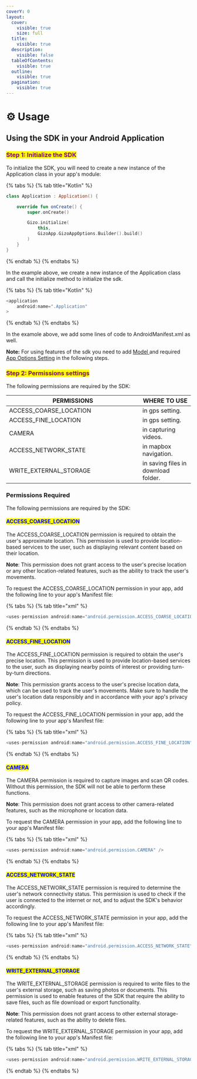 ```yaml
---
coverY: 0
layout:
  cover:
    visible: true
    size: full
  title:
    visible: true
  description:
    visible: false
  tableOfContents:
    visible: true
  outline:
    visible: true
  pagination:
    visible: true
---
```


# ⚙ Usage

## Using the SDK in your Android Application

### <mark style="color:purple;">Step 1: Initialize the SDK</mark>

To initialize the SDK, you will need to create a new instance of the Application class in your app's module:

{% tabs %}
{% tab title="Kotlin" %}
```kotlin
class Application : Application() {

    override fun onCreate() {
        super.onCreate()

        Gizo.initialize(
            this,
            GizoApp.GizoAppOptions.Builder().build()
        )
    }
}
```
{% endtab %}
{% endtabs %}

In the example above, we create a new instance of the Application class and call the initialize method to initialize the sdk.

{% tabs %}
{% tab title="Kotlin" %}
```kotlin
<application
    android:name=".Application"
>
```
{% endtab %}
{% endtabs %}

In the examole above, we add some lines of code to AndroidManifest.xml as well.



**Note:** For using features of the sdk you need to add [Model ](app-options-setting/gizoanalysissettings.md)and  required [App Options Setting](app-options-setting/) in the following steps.



### <mark style="color:purple;">Step 2: Permissions settings</mark>

The following permissions are required by the SDK:

<table><thead><tr><th width="348">PERMISSIONS</th><th>WHERE TO USE</th></tr></thead><tbody><tr><td>ACCESS_COARSE_LOCATION</td><td>in gps setting.</td></tr><tr><td>ACCESS_FINE_LOCATION</td><td>in gps setting.</td></tr><tr><td>CAMERA</td><td>in capturing videos.</td></tr><tr><td>ACCESS_NETWORK_STATE</td><td>in mapbox navigation.</td></tr><tr><td>WRITE_EXTERNAL_STORAGE</td><td>in saving files in download folder.</td></tr></tbody></table>

### Permissions Required

The following permissions are required by the SDK:

#### <mark style="color:blue;">ACCESS\_COARSE\_LOCATION</mark>

The ACCESS\_COARSE\_LOCATION permission is required to obtain the user's approximate location. This permission is used to provide location-based services to the user, such as displaying relevant content based on their location.

**Note**: This permission does not grant access to the user's precise location or any other location-related features, such as the ability to track the user's movements.

To request the ACCESS\_COARSE\_LOCATION permission in your app, add the following line to your app's Manifest file:

{% tabs %}
{% tab title="xml" %}
```kotlin
<uses-permission android:name="android.permission.ACCESS_COARSE_LOCATION" />
```
{% endtab %}
{% endtabs %}

#### <mark style="color:blue;">ACCESS\_FINE\_LOCATION</mark>&#x20;

The ACCESS\_FINE\_LOCATION permission is required to obtain the user's precise location. This permission is used to provide location-based services to the user, such as displaying nearby points of interest or providing turn-by-turn directions.

**Note**: This permission grants access to the user's precise location data, which can be used to track the user's movements. Make sure to handle the user's location data responsibly and in accordance with your app's privacy policy.

To request the ACCESS\_FINE\_LOCATION permission in your app, add the following line to your app's Manifest file:

{% tabs %}
{% tab title="xml" %}
```kotlin
<uses-permission android:name="android.permission.ACCESS_FINE_LOCATION" />
```
{% endtab %}
{% endtabs %}

#### <mark style="color:blue;">CAMERA</mark>

&#x20;The CAMERA permission is required to capture images and scan QR codes. Without this permission, the SDK will not be able to perform these functions.

**Note**: This permission does not grant access to other camera-related features, such as the microphone or location data.

To request the CAMERA permission in your app, add the following line to your app's Manifest file:



{% tabs %}
{% tab title="xml" %}
```kotlin
<uses-permission android:name="android.permission.CAMERA" />
```
{% endtab %}
{% endtabs %}

#### <mark style="color:blue;">ACCESS\_NETWORK\_STATE</mark>

The ACCESS\_NETWORK\_STATE permission is required to determine the user's network connectivity status. This permission is used to check if the user is connected to the internet or not, and to adjust the SDK's behavior accordingly.

To request the ACCESS\_NETWORK\_STATE permission in your app, add the following line to your app's Manifest file:

{% tabs %}
{% tab title="xml" %}
```kotlin
<uses-permission android:name="android.permission.ACCESS_NETWORK_STATE" />
```
{% endtab %}
{% endtabs %}

#### <mark style="color:blue;">WRITE\_EXTERNAL\_STORAGE</mark>

&#x20;The WRITE\_EXTERNAL\_STORAGE permission is required to write files to the user's external storage, such as saving photos or documents. This permission is used to enable features of the SDK that require the ability to save files, such as file download or export functionality.

**Note**: This permission does not grant access to other external storage-related features, such as the ability to delete files.

To request the WRITE\_EXTERNAL\_STORAGE permission in your app, add the following line to your app's Manifest file:

{% tabs %}
{% tab title="xml" %}
```kotlin
<uses-permission android:name="android.permission.WRITE_EXTERNAL_STORAGE" />
```
{% endtab %}
{% endtabs %}

































##
